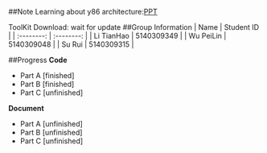 ##Note
Learning about y86 architecture:[PPT](https://www.cs.utexas.edu/~witchel/429/lectures/ISA_1.pdf)

ToolKit Download: wait for update
##Group Information
|    Name    | Student ID |
| :--------: | :--------: |
| Li TianHao | 5140309349 |
| Wu PeiLin  | 5140309048 |
|   Su Rui   | 5140309315 |

##Progress
**Code**
- Part A [finished]
- Part B [finished]
- Part C [unfinished]

**Document**
- Part A [unfinished]
- Part B [unfinished]
- Part C [unfinished]

